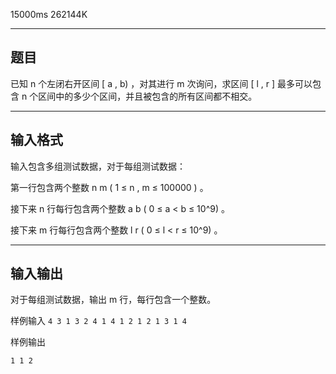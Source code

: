  15000ms  262144K
*****************
## **题目**
已知 n 个左闭右开区间 [ a , b) ，对其进行 m 次询问，求区间 [ l , r ] 最多可以包含 n 个区间中的多少个区间，并且被包含的所有区间都不相交。

*************

## **输入格式**

输入包含多组测试数据，对于每组测试数据：

第一行包含两个整数 n m ( 1 ≤ n , m ≤ 100000 ) 。

接下来 n 行每行包含两个整数 a b ( 0 ≤ a < b ≤ 10^9) 。

接下来 m 行每行包含两个整数 l r ( 0 ≤ l < r ≤ 10^9) 。

***************

## **输入输出**

对于每组测试数据，输出 m 行，每行包含一个整数。

样例输入
`
4 3
1 3
2 4
1 4
1 2
1 2
1 3
1 4
`

样例输出

`
1
1
2
`
